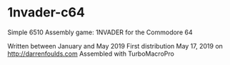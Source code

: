 # 1nvader-c64
Simple 6510 Assembly game: 1NVADER for the Commodore 64

Written between January and May 2019
First distribution May 17, 2019 on http://darrenfoulds.com
Assembled with TurboMacroPro
